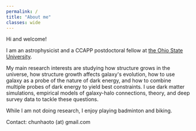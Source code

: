 ```yaml
---
permalink: /
title: "About me"
classes: wide
---
```

Hi and welcome!

I am an astrophysicist and a CCAPP postdoctoral fellow at <a href="https://ccapp.osu.edu/people/to.87">the Ohio State University</a>.  
<p class="text-justify">
My main research interests are studying how structure grows in the universe, how structure growth affects galaxy's evolution, how to use galaxy as a probe of the nature of dark energy, and how to combine multiple probes of dark energy to yield best constraints. I use dark matter simulations, empirical models of galaxy-halo connections, theory, and deep survey data to tackle these questions.
</p>
While I am not doing research, I enjoy playing badminton and biking.


Contact: chunhaoto (at) gmail.com

<img src="{{ site.url }}{{ site.baseurl }}/assets/images/cover.jpg" alt="" class="full">
